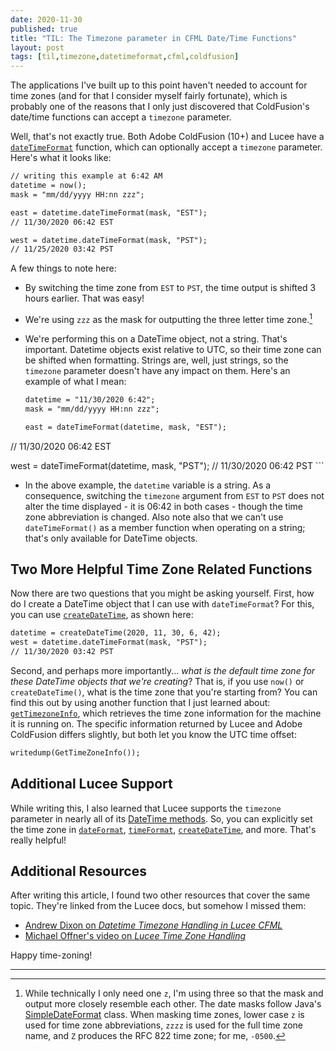 ```yaml
---
date: 2020-11-30
published: true
title: "TIL: The Timezone parameter in CFML Date/Time Functions"
layout: post
tags: [til,timezone,datetimeformat,cfml,coldfusion]
---
```

The applications I've built up to this point haven't needed to account for time zones (and for that I consider myself fairly fortunate), which is probably one of the reasons that I only just discovered that ColdFusion's date/time functions can accept a `timezone` parameter.
<!--more-->

Well, that's not exactly true. Both Adobe ColdFusion (10+) and Lucee have a [`dateTimeFormat`](https://cfdocs.org/datetimeformat) function, which can optionally accept a `timezone` parameter. Here's what it looks like:

```cfc
// writing this example at 6:42 AM
datetime = now();
mask = "mm/dd/yyyy HH:nn zzz";

east = datetime.dateTimeFormat(mask, "EST");
// 11/30/2020 06:42 EST

west = datetime.dateTimeFormat(mask, "PST");
// 11/25/2020 03:42 PST
```

A few things to note here:

- By switching the time zone from `EST` to `PST`, the time output is shifted 3 hours earlier. That was easy!
- We're using `zzz` as the mask for outputting the three letter time zone.[^1]
- We're performing this on a DateTime object, not a string. That's important. Datetime objects exist relative to UTC, so their time zone can be shifted when formatting. Strings are, well, just strings, so the `timezone` parameter doesn't have any impact on them. Here's an example of what I mean:

  ```cfc
  datetime = "11/30/2020 6:42";
  mask = "mm/dd/yyyy HH:nn zzz";
  
  east = dateTimeFormat(datetime, mask, "EST");
// 11/30/2020 06:42 EST
  
  west = dateTimeFormat(datetime, mask, "PST");
	// 11/30/2020 06:42 PST
	```

* In the above example, the `datetime` variable is a string. As a consequence, switching the `timezone` argument from `EST` to `PST` does not alter the time displayed - it is 06:42 in both cases - though the time zone abbreviation is changed. Also note also that we can't use `dateTimeFormat()` as a member function when operating on a string; that's only available for DateTime objects.

## Two More Helpful Time Zone Related Functions

Now there are two questions that you might be asking yourself. First, how do I create a DateTime object that I can use with `dateTimeFormat`? For this, you can use [`createDateTime`](https://cfdocs.org/createdatetime), as shown here:

```cfc
datetime = createDateTime(2020, 11, 30, 6, 42);
west = datetime.dateTimeFormat(mask, "PST");
// 11/30/2020 03:42 PST
```

Second, and perhaps more importantly... *what is the default time zone for these DateTime objects that we're creating*? That is, if you use `now()` or `createDateTime()`, what is the time zone that you're starting from? You can find this out by using another function that I just learned about: [`getTimezoneInfo`](https://cfdocs.org/gettimezoneinfo), which retrieves the time zone information for the machine it is running on. The specific information returned by Lucee and Adobe ColdFusion differs slightly, but both let you know the UTC time offset:

```cfc
writedump(GetTimeZoneInfo());
```

## Additional Lucee Support

While writing this, I also learned that Lucee supports the `timezone` parameter in nearly all of its [DateTime methods](https://docs.lucee.org/categories/datetime.html). So, you can explicitly set the time zone in [`dateFormat`](https://docs.lucee.org/reference/functions/dateformat.html), [`timeFormat`](https://docs.lucee.org/reference/objects/datetime/timeformat.html), [`createDateTime`](https://docs.lucee.org/reference/functions/createdate.html), and more. That's really helpful!

## Additional Resources

After writing this article, I found two other resources that cover the same topic. They're linked from the Lucee docs, but somehow I missed them:

* [Andrew Dixon on *Datetime Timezone Handling in Lucee CFML*](https://www.andrewdixon.co.uk/2019/05/25/datetime-timezone-handling-in-lucee-cfml/)
* [Michael Offner's video on *Lucee Time Zone Handling*](https://www.youtube.com/watch?v=aIggbT8f3ls)

Happy time-zoning!

___
[^1]: While technically I only need one `z`, I'm using three so that the mask and output more closely resemble each other. The date masks follow Java's [SimpleDateFormat](https://docs.oracle.com/en/java/javase/11/docs/api/java.base/java/text/SimpleDateFormat.html) class. When masking time zones, lower case `z` is used for time zone abbreviations, `zzzz` is used for the full time zone name, and `Z` produces the RFC 822 time zone; for me, `-0500`.